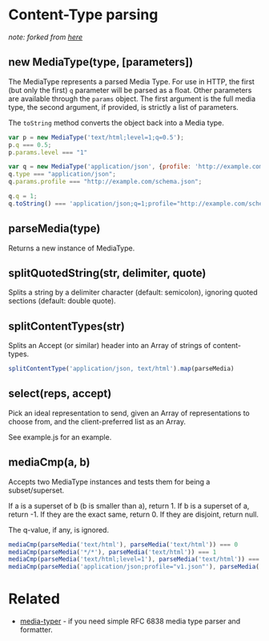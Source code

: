 # Content-Type parsing

*note: forked from [here](https://github.com/Acubed/contenttype)*

## new MediaType(type, [parameters])

The MediaType represents a parsed Media Type. For use in HTTP, the first (but only the first) `q` parameter will be parsed as a float.
Other parameters are available through the `params` object.
The first argument is the full media type, the second argument, if provided, is strictly a list of parameters.

The `toString` method converts the object back into a Media type.

```javascript
var p = new MediaType('text/html;level=1;q=0.5');
p.q === 0.5;
p.params.level === "1"

var q = new MediaType('application/json', {profile: 'http://example.com/schema.json'});
q.type === "application/json";
q.params.profile === "http://example.com/schema.json";

q.q = 1;
q.toString() === 'application/json;q=1;profile="http://example.com/schema.json"';
```

## parseMedia(type)
Returns a new instance of MediaType.

## splitQuotedString(str, delimiter, quote)
Splits a string by a delimiter character (default: semicolon), ignoring quoted sections (default: double quote).


## splitContentTypes(str)
Splits an Accept (or similar) header into an Array of strings of content-types.

```javascript
splitContentType('application/json, text/html').map(parseMedia)
```

## select(reps, accept)
Pick an ideal representation to send, given an Array of representations to choose from, and the client-preferred list as an Array.

See example.js for an example.

## mediaCmp(a, b)

Accepts two MediaType instances and tests them for being a subset/superset.

If a is a superset of b (b is smaller than a), return 1.
If b is a superset of a, return -1.
If they are the exact same, return 0.
If they are disjoint, return null.

The q-value, if any, is ignored.

```javascript
mediaCmp(parseMedia('text/html'), parseMedia('text/html')) === 0
mediaCmp(parseMedia('*/*'), parseMedia('text/html')) === 1
mediaCmp(parseMedia('text/html;level=1'), parseMedia('text/html')) === -1
mediaCmp(parseMedia('application/json;profile="v1.json"'), parseMedia('application/json;profile="v2.json"')) === null
```

# Related

 * [media-typer](https://github.com/jshttp/media-typer) - if you need simple RFC 6838 media type parser and formatter.
